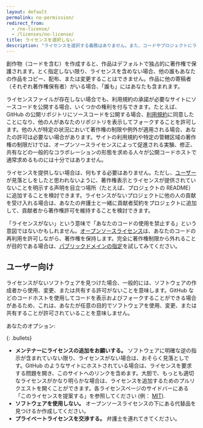 ```yaml
---
layout: default
permalink: no-permission/
redirect_from:
  - /no-license/
  - /licenses/no-license/
title: ライセンスを選択しない
description: "ライセンスを選択する義務はありません。また、コードやプロジェクトにライセンスを含めない権利があります。ただし、オープンソースライセンスからの除外は、著作権法から除外されるわけではないことに注意してください。"
---
```


創作物（コードを含む）を作成すると、作品はデフォルトで独占的に著作権で保護されます。とく指定しない限り、ライセンスを含めない場合、他の誰もあなたの作品をコピー、配布、または変更することはできません。作品に他の寄稿者（それぞれ著作権保有者）がいる場合、「誰も」にはあなたも含まれます。

ライセンスファイルが存在しない場合でも、利用規約の承諾が必要なサイトにソースコードを公開する場合、いくつかの権利を付与できます。たとえば、GitHub の公開リポジトリにソースコードを公開する場合、[利用規約](https://help.github.com/articles/github-terms-of-service)に同意したことになり、他の人があなたのリポジトリを表示してフォークすることを許可します。他の人が特定の状況において著作権の制限や例外が適用される場合、あなたの許可は必要ない場合があります。サイトの利用規約や特定の管轄区域の著作権の制限だけでは、オープンソースライセンスによって促進される実験、修正、共有などの一般的なコラボレーションの形態を求める人々が公開コードホストで通常求めるものには十分ではありません。

ライセンスを提供しない場合は、何もする必要はありません。ただし、[ユーザー](#ユーザー向け)が見落としをしたと思われないように、著作権表示とライセンスが提供されていないことを明示する声明を目立つ場所（たとえば、プロジェクトの README）に追加することを検討できます。ライセンスがないプロジェクトに他の人の貢献を受け入れる場合は、あなたの弁護士と一緒に貢献者契約をプロジェクトに追加して、貢献者から著作権許可を維持することを検討できます。

「ライセンスがない」という意味で「あなたのコードの使用を禁止する」という意図ではないかもしれません。[オープンソースライセンス](/)は、あなたのコードの再利用を許可しながら、著作権を保持します。完全に著作権制限から外れることが目的である場合は、[パブリックドメインの指定](/licenses/#unlicense)を試してみてください。

## ユーザー向け

ライセンスがないソフトウェアを見つけた場合、一般的には、ソフトウェアの作成者から使用、変更、または共有する許可がないことを意味します。GitHub などのコードホストを使用してコードを表示およびフォークすることができる場合があるため、これは、あなたが任意の目的でソフトウェアを使用、変更、または共有することが許可されていることを意味しません。

あなたのオプション:

{: .bullets}

- **メンテナーにライセンスの追加をお願いする。** ソフトウェアに明確な逆の指示が含まれていない限り、ライセンスがない場合は、おそらく見落としです。GitHub のようなサイトにホストされている場合は、ライセンスを要求する問題を開き、このサイトへのリンクを含めます。大胆で、もっとも適切なライセンスがかなり明らかな場合は、ライセンスを追加するためのプルリクエストを開くことができます。各ライセンスページのサイドバーにある「このライセンスを提案する」を参照してください (例： [MIT](/licenses/mit/#suggest-this-license)).
- **ソフトウェアを使用しない。** オープンソースライセンスの下にある代替品を見つけるか作成してください。
- **プライベートライセンスを交渉する。** 弁護士を連れてきてください。
